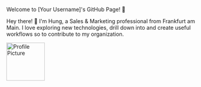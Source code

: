 Welcome to [Your Username]'s GitHub Page! 🚀

Hey there! 👋 I'm Hung, a Sales & Marketing professional from Frankfurt am Main. I love exploring new technologies, drill down into and create useful workflows so to contribute  to my organization.

<img src="https://media.licdn.com/dms/image/D4E03AQHR_OyRWvK24Q/profile-displayphoto-shrink_800_800/0/1685729849043?e=1710374400&v=beta&t=wiuSPp7ngDKIrunD_17X-sD4XKgZS0FZTKg7S7pTIYI" alt="Profile Picture" width="100" height="100">



<!---
d-hung-nguyen/d-hung-nguyen is a ✨ special ✨ repository because its `README.md` (this file) appears on your GitHub profile.
You can click the Preview link to take a look at your changes.
--->
